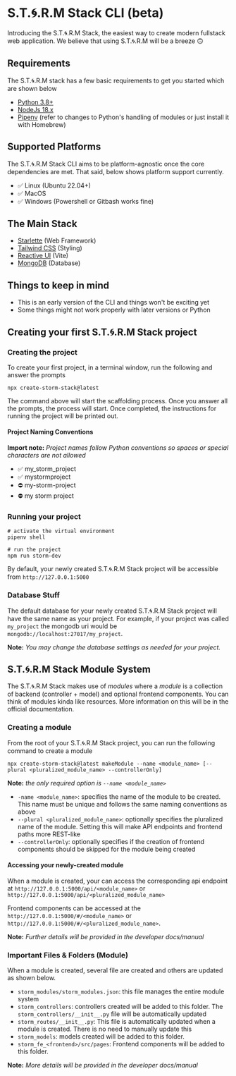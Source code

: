 # S.T.🌀.R.M Stack CLI (beta)

Introducing the S.T.🌀.R.M Stack, the easiest way to create modern fullstack web application.
We believe that using S.T.🌀.R.M will be a breeze 🙃

## Requirements

The S.T.🌀.R.M stack has a few basic requirements to get you started which are shown below

* [Python 3.8+](https://www.python.org/)
* [NodeJs 18.x](https://nodejs.org/en)
* [Pipenv](https://pipenv.pypa.io/en/latest/)  (refer to changes to Python's handling of modules or just install it with Homebrew)

## Supported Platforms

The S.T.🌀.R.M Stack CLI aims to be platform-agnostic once the core dependencies are met. That said, below shows platform
support currently.

* ✅ Linux (Ubuntu 22.04+) 
* ✅ MacOS 
* ✅ Windows (Powershell or Gitbash works fine)

## The Main Stack

- [Starlette](https://www.starlette.io/) (Web Framework)
- [Tailwind CSS](https://tailwindcss.com/) (Styling)
- [Reactive UI](https://vitejs.dev/) (Vite)
- [MongoDB](https://www.mongodb.com/) (Database)

## Things to keep in mind

- This is an early version of the CLI and things won't be exciting yet
- Some things might not work properly with later versions or Python

## Creating your first S.T.🌀.R.M Stack project

### Creating the project
To create your first project, in a terminal window, run the following and answer the prompts
```shell
npx create-storm-stack@latest
```
The command above will start the scaffolding process. Once you answer all the prompts, the process will start.
Once completed, the instructions for running the project will be printed out.

#### Project Naming Conventions
**Import note:** _Project names follow Python conventions so spaces or special characters are not allowed_

* ✅ my_storm_project
* ✅ mystormproject
* ⛔ my-storm-project
* ⛔ my storm project

### Running your project
```shell
# activate the virtual environment
pipenv shell

# run the project
npm run storm-dev
```

By default, your newly created S.T.🌀.R.M Stack project will be accessible from `http://127.0.0.1:5000`

### Database Stuff

The default database for your newly created S.T.🌀.R.M Stack project will have the same name as your project. 
For example, if your project was called `my_project` the mongodb uri would be `mongodb://localhost:27017/my_project`.

**Note:** _You may change the database settings as needed for your project._

## S.T.🌀.R.M Stack Module System

The S.T.🌀.R.M Stack makes use of _modules_ where a _module_ is a collection of backend (controller + model) and optional frontend components.
You can think of modules kinda like resources. More information on this will be in the official documentation.

### Creating a module

From the root of your S.T.🌀.R.M Stack project, you can run the following command to create a module
```shell
npx create-storm-stack@latest makeModule --name <module_name> [--plural <pluralized_module_name> --controllerOnly]
```

**Note:** _the only required option is `--name <module_name>`_

* `-name <module_name>`: specifies the name of the module to be created. This name must be unique and follows the same naming conventions as above
* `--plural <pluralized_module_name>`: optionally specifies the pluralized name of the module. Setting this will make API endpoints and frontend paths more REST-like
* `--controllerOnly`: optionally specifies if the creation of frontend components should be skipped for the module being created

#### Accessing your newly-created module

When a module is created, your can access the corresponding api endpoint at `http://127.0.0.1:5000/api/<module_name>` or `http://127.0.0.1:5000/api/<pluralized_module_name>`

Frontend components can be accessed at the `http://127.0.0.1:5000/#/<module_name>` or `http://127.0.0.1:5000/#/<pluralized_module_name>`.

**Note:** _Further details will be provided in the developer docs/manual_ 

### Important Files & Folders (Module)

When a module is created, several file are created and others are updated as shown below.

* `storm_modules/storm_modules.json`: this file manages the entire module system
* `storm_controllers`: controllers created will be added to this folder. The `storm_controllers/__init__.py` file will be automatically updated
* `storm_routes/__init__.py`: This file is automatically updated when a module is created. There is no need to manually update this
* `storm_models`: models created will be added to this folder.
* `storm_fe_<frontend>/src/pages`: Frontend components will be added to this folder. 

**Note:** _More details will be provided in the developer docs/manual_
